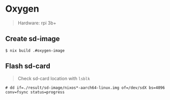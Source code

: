 # Oxygen

> Hardware: rpi 3b+

## Create sd-image

```console
$ nix build .#oxygen-image
```

## Flash sd-card

> Check sd-card location with `lsblk`

```console
# dd if=./result/sd-image/nixos*-aarch64-linux.img of=/dev/sdX bs=4096 conv=fsync status=progress
```

